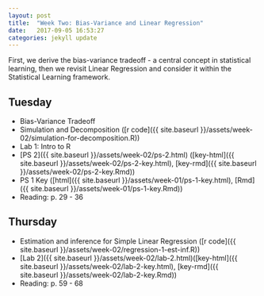 ```yaml
---
layout: post
title:  "Week Two: Bias-Variance and Linear Regression"
date:   2017-09-05 16:53:27
categories: jekyll update
---
```


First, we derive the bias-variance tradeoff - a central concept in statistical learning, 
then we revisit Linear Regression and consider it within the Statistical Learning framework.

## Tuesday
- Bias-Variance Tradeoff
- Simulation and Decomposition ([r code]({{ site.baseurl }}/assets/week-02/simulation-for-decomposition.R))
- Lab 1: Intro to R
- [PS 2]({{ site.baseurl }}/assets/week-02/ps-2.html) ([key-html]({{ site.baseurl }}/assets/week-02/ps-2-key.html), [key-rmd]({{ site.baseurl }}/assets/week-02/ps-2-key.Rmd))
- PS 1 Key ([html]({{ site.baseurl }}/assets/week-01/ps-1-key.html), [Rmd]({{ site.baseurl }}/assets/week-01/ps-1-key.Rmd))
- Reading: p. 29 - 36

## Thursday
- Estimation and inference for Simple Linear Regression ([r code]({{ site.baseurl }}/assets/week-02/regression-1-est-inf.R))
- [Lab 2]({{ site.baseurl }}/assets/week-02/lab-2.html)([key-html]({{ site.baseurl }}/assets/week-02/lab-2-key.html), [key-rmd]({{ site.baseurl }}/assets/week-02/lab-2-key.Rmd))
- Reading: p. 59 - 68
